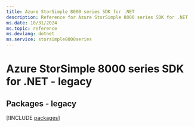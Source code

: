 ```yaml
---
title: Azure StorSimple 8000 series SDK for .NET
description: Reference for Azure StorSimple 8000 series SDK for .NET
ms.date: 10/31/2024
ms.topic: reference
ms.devlang: dotnet
ms.service: storsimple8000series
---
```

# Azure StorSimple 8000 series SDK for .NET - legacy
## Packages - legacy
[!INCLUDE [packages](storsimple-8000-series-index.md)]